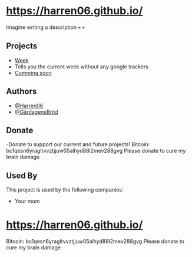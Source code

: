 # https://harren06.github.io/

Imagine writing a description :skull: :skull:

## Projects
- [Week](https://harren06.github.io/week.html)
- Tells you the current week without any google trackers
- [Cumming soon](https://www.youtube.com/watch?v=dQw4w9WgXcQ)

## Authors

- [@Harren06](https://github.com/Harren06)
- [@GårdagensBröd](https://github.com/GardagensBrod)

## Donate
-Donate to support our current and future projects!
Bitcoin: bc1qesn6yragltvvztjjuw05alhyd88l2mev288gvg Please donate to cure my brain damage

## Used By

This project is used by the following companies:

- Your mom

# https://harren06.github.io/
Bitcoin: bc1qesn6yragltvvztjjuw05alhyd88l2mev288gvg Please donate to cure my brain damage
